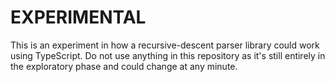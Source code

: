 # EXPERIMENTAL

This is an experiment in how a recursive-descent parser library could work using TypeScript. Do not use anything in this repository as it's still entirely in the exploratory phase and could change at any minute.
